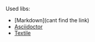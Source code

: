 Used libs:

* [Markdown](cant find the link)
* [Asciidoctor](https://github.com/asciidoctor/asciidoctor.js)
* [Textile](https://github.com/borgar/textile-js)
